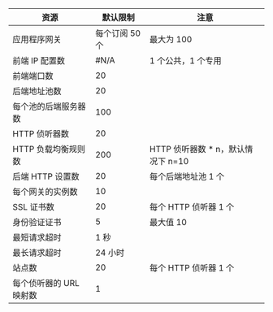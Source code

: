 | 资源 | 默认限制 | 注意 |
| --- | --- | --- |
| 应用程序网关 |每个订阅 50 个 | 最大为 100 |
| 前端 IP 配置数 |#N/A |1 个公共，1 个专用 |
| 前端端口数 |20 | |
| 后端地址池数 |20 | |
| 每个池的后端服务器数 |100 | |
| HTTP 侦听器数 |20 | |
| HTTP 负载均衡规则数 |200 |HTTP 侦听器数 * n，默认情况下 n=10 |
| 后端 HTTP 设置数 |20 |每个后端地址池 1 个 |
| 每个网关的实例数 |10 | |
| SSL 证书数 |20 |每个 HTTP 侦听器 1 个 |
| 身份验证证书 |5 | 最大值 10 |
| 最短请求超时 |1 秒 | |
| 最长请求超时 |24 小时 | |
| 站点数 |20 |每个 HTTP 侦听器 1 个 |
| 每个侦听器的 URL 映射数 |1 | |

